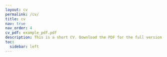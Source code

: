 ```yaml
---
layout: cv
permalink: /cv/
title: cv
nav: true
nav_order: 4
cv_pdf: example_pdf.pdf
description: This is a short CV. Download the PDF for the full version.
toc:
  sidebar: left
---
```

